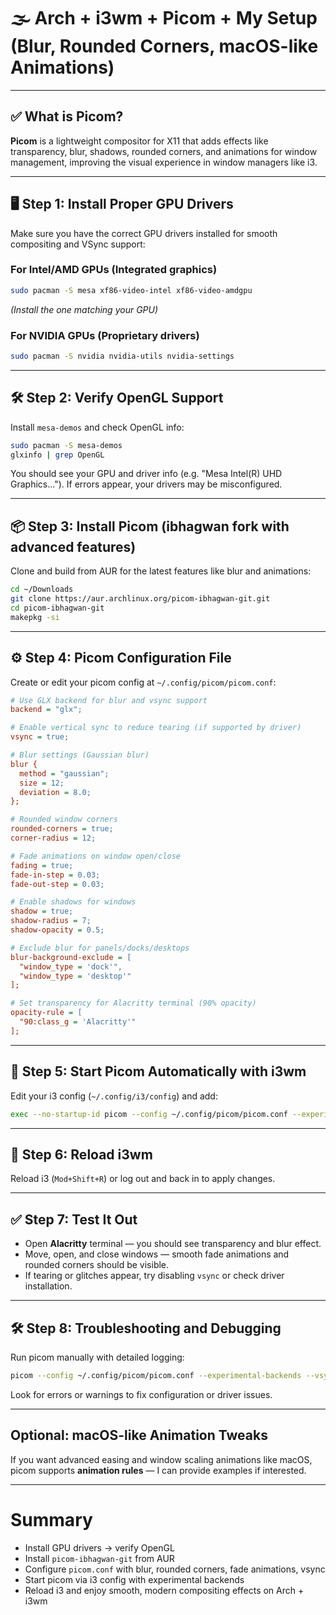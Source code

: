 # 🌫️ Arch + i3wm + Picom + My Setup (Blur, Rounded Corners, macOS-like Animations)

---

## ✅ What is Picom?

**Picom** is a lightweight compositor for X11 that adds effects like transparency, blur, shadows, rounded corners, and animations for window management, improving the visual experience in window managers like i3.

---

## 🖥️ Step 1: Install Proper GPU Drivers

Make sure you have the correct GPU drivers installed for smooth compositing and VSync support:

### For Intel/AMD GPUs (Integrated graphics)

```bash
sudo pacman -S mesa xf86-video-intel xf86-video-amdgpu
```

*(Install the one matching your GPU)*

### For NVIDIA GPUs (Proprietary drivers)

```bash
sudo pacman -S nvidia nvidia-utils nvidia-settings
```

---

## 🛠️ Step 2: Verify OpenGL Support

Install `mesa-demos` and check OpenGL info:

```bash
sudo pacman -S mesa-demos
glxinfo | grep OpenGL
```

You should see your GPU and driver info (e.g. "Mesa Intel(R) UHD Graphics..."). If errors appear, your drivers may be misconfigured.

---

## 📦 Step 3: Install Picom (ibhagwan fork with advanced features)

Clone and build from AUR for the latest features like blur and animations:

```bash
cd ~/Downloads
git clone https://aur.archlinux.org/picom-ibhagwan-git.git
cd picom-ibhagwan-git
makepkg -si
```

---

## ⚙️ Step 4: Picom Configuration File

Create or edit your picom config at `~/.config/picom/picom.conf`:

```ini
# Use GLX backend for blur and vsync support
backend = "glx";

# Enable vertical sync to reduce tearing (if supported by driver)
vsync = true;

# Blur settings (Gaussian blur)
blur {
  method = "gaussian";
  size = 12;
  deviation = 8.0;
};

# Rounded window corners
rounded-corners = true;
corner-radius = 12;

# Fade animations on window open/close
fading = true;
fade-in-step = 0.03;
fade-out-step = 0.03;

# Enable shadows for windows
shadow = true;
shadow-radius = 7;
shadow-opacity = 0.5;

# Exclude blur for panels/docks/desktops
blur-background-exclude = [
  "window_type = 'dock'",
  "window_type = 'desktop'"
];

# Set transparency for Alacritty terminal (90% opacity)
opacity-rule = [
  "90:class_g = 'Alacritty'"
];
```

---

## 🚀 Step 5: Start Picom Automatically with i3wm

Edit your i3 config (`~/.config/i3/config`) and add:

```bash
exec --no-startup-id picom --config ~/.config/picom/picom.conf --experimental-backends
```

---

## 🔄 Step 6: Reload i3wm

Reload i3 (`Mod+Shift+R`) or log out and back in to apply changes.

---

## ✅ Step 7: Test It Out

* Open **Alacritty** terminal — you should see transparency and blur effect.
* Move, open, and close windows — smooth fade animations and rounded corners should be visible.
* If tearing or glitches appear, try disabling `vsync` or check driver installation.

---

## 🛠️ Step 8: Troubleshooting and Debugging

Run picom manually with detailed logging:

```bash
picom --config ~/.config/picom/picom.conf --experimental-backends --vsync --log-level=trace
```

Look for errors or warnings to fix configuration or driver issues.

---

## Optional: macOS-like Animation Tweaks

If you want advanced easing and window scaling animations like macOS, picom supports **animation rules** — I can provide examples if interested.

---

# Summary

* Install GPU drivers → verify OpenGL
* Install `picom-ibhagwan-git` from AUR
* Configure `picom.conf` with blur, rounded corners, fade animations, vsync
* Start picom via i3 config with experimental backends
* Reload i3 and enjoy smooth, modern compositing effects on Arch + i3wm
